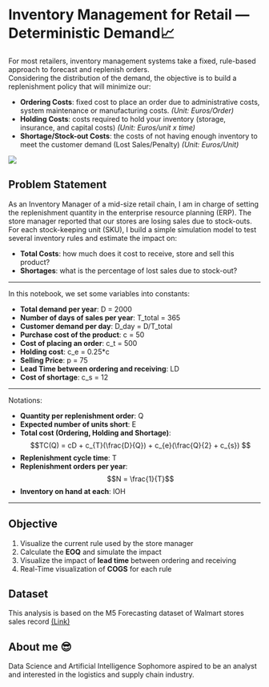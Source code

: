 # Inventory Management for Retail — Deterministic Demand📈
For most retailers, inventory management systems take a fixed, rule-based approach to forecast and replenish orders. <br>
Considering the distribution of the demand, the objective is to build a replenishment policy that will minimize our: <br>
- **Ordering Costs**: fixed cost to place an order due to administrative costs, system maintenance or manufacturing costs. *(Unit: Euros/Order)*
- **Holding Costs**: costs required to hold your inventory (storage, insurance, and capital costs) *(Unit: Euros/unit x time)*
- **Shortage/Stock-out Costs**: the costs of not having enough inventory to meet the customer demand (Lost Sales/Penalty) *(Unit: Euros/Unit)*

![](pic1.jpg)

<a id = 'problem statement'></a>
## Problem Statement
As an Inventory Manager of a mid-size retail chain, I am in charge of setting the replenishment quantity in the enterprise resource planning (ERP). The store manager reported that our stores are losing sales due to stock-outs. For each stock-keeping unit (SKU), I build a simple simulation model to test several inventory rules and estimate the impact on:
- **Total Costs**: how much does it cost to receive, store and sell this product?
- **Shortages**: what is the percentage of lost sales due to stock-out?
---
In this notebook, we set some variables into constants:
- **Total demand per year**: D = 2000
- **Number of days of sales per year**: T_total = 365
- **Customer demand per day**: D_day = D/T_total
- **Purchase cost of the product**: c = 50
- **Cost of placing an order**: c_t = 500
- **Holding cost**: c_e = 0.25*c
- **Selling Price**: p = 75
- **Lead Time between ordering and receiving**: LD
- **Cost of shortage**: c_s = 12
---
Notations:
- **Quantity per replenishment order**: Q
- **Expected number of units short**: E
- **Total cost (Ordering, Holding and Shortage)**: $$TC(Q) = cD + c_{T}(\frac{D}{Q}) + c_{e}(\frac{Q}{2} + c_{s}) $$
- **Replenishment cycle time**: T
- **Replenishment orders per year**: $$N = \frac{1}{T}$$
- **Inventory on hand at each**: IOH
---
## Objective
1. Visualize the current rule used by the store manager
2. Calculate the **EOQ** and simulate the impact
3. Visualize the impact of **lead time** between ordering and receiving
4. Real-Time visualization of **COGS** for each rule

## Dataset
This analysis is based on the M5 Forecasting dataset of Walmart stores sales record [(Link)](https://www.kaggle.com/c/m5-forecasting-accuracy)

## About me 😎
Data Science and Artificial Intelligence Sophomore aspired to be an analyst and interested in the logistics and supply chain industry.
